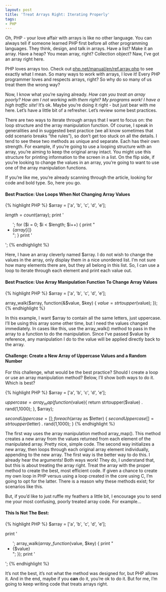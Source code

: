 ```yaml
---
layout: post
title: 'Treat Arrays Right: Iterating Properly'
tags:
- PHP
---
```


Oh, PHP - your love affair with arrays is like no other language.  You can always tell if someone learned PHP first before all other programming languages.  They think, design, and talk in arrays.  Have a list?  Make it an array.  Have a heap?  You mean array, right?  Collection object? Naw, I’ve got an array right here.

PHP loves arrays too.  Check out [php.net/manual/en/ref.array.php](http://php.net/manual/en/ref.array.php) to see exactly what I mean.  So many ways to work with arrays, I love it!  Every PHP programmer loves and respects arrays, right?  So why do so many of us treat them the wrong way?

Now, I know what you’re saying already.  _How can you treat an array poorly?  How am I not working with them right?  My programs work!  I have a high traffic site!_  It’s ok.  Maybe you’re doing it right - but just bear with me here. Let’s have a little bit of a refresher.  Let’s review some best practices.

There are two ways to iterate through arrays that I want to focus on: the loop structure and the array manipulation function.  Of course, I speak in generalities and in suggested best practice (we all know sometimes that odd scenario breaks “the rules”), so don’t get too stuck on all the details.  I tend to see these two methods as unique and separate.  Each has their own strength.  For example, if you’re going to use a looping structure with an array, you’re aiming to keep the original array intact.  You might use this structure for printing information to the screen in a list.  On the flip side, if you’re looking to change the values in an array, you’re going to want to use one of the array manipulation functions.

If you’re like me, you’re already scanning through the article, looking for code and bold type.  So, here you go.



#### Best Practice: Use Loops When Not Changing Array Values

{% highlight PHP %}
$array = ['a', 'b', 'c', 'd', 'e'];

$length = count($array);
print '<ul>';
for ($i = 0; $i < $length; $i++) {
    print "<li>{$array[$i]}</li>";
}
print '</ul>';
{% endhighlight %}    


Here, I have an array cleverly named $array.  I do not wish to change the values in the array, only display them in a nice unordered list.  I’m not sure how many elements there are, but they all belong in this list.  So, I can use a loop to iterate through each element and print each value out.


#### Best Practice: Use Array Manipulation Function To Change Array Values

{% highlight PHP %}
$array = ['a', 'b', 'c', 'd', 'e'];

array_walk($array, function(&$value, $key) {
    $value = strtoupper($value);
});
{% endhighlight %}    


In this example, I want $array to contain all the same letters, just uppercase.  I’ll be using this array some other time, but I need the values changed immediately.  In cases like this, use the array_walk() method to pass in the array to a function to do the manipulation.  Since I’ve passed $value by reference, any manipulation I do to the value will be applied directly back to the array.
	


#### Challenge: Create a New Array of Uppercase Values and a Random Number



For this challenge, what would be the best practice?  Should I create a loop or use an array manipulation method?  Below, I’ll show both ways to do it.  Which is best?

{% highlight PHP %}
$array = ['a', 'b', 'c', 'd', 'e'];

$uppercase = array_map(function($value){
    return strtoupper($value) . rand(1,1000);
}, $array);

$secondUppercase = [];
foreach ($array as $letter) {
    $secondUppercase[] = strtoupper($letter) . rand(1,1000);
}
{% endhighlight %}    



The first way uses the array manipulation method array_map().  This method creates a new array from the values returned from each element of the manipulated array.  Pretty nice, simple code.  The second way initializes a new array, then loops through each original array element individually, appending to the new array.  The first way is the better way to do this.
I already hear the arguments!  Both ways work!  They do, I understand that, but this is about treating the array right.  Treat the array with the proper method to create the best, most efficient code.  If given a chance to create my own loop in PHP versus using a loop created in the core using C, I’m going to opt for the latter.  There is a reason why these methods exist; for scenarios like this.

But, if you’d like to just ruffle my feathers a little bit, I encourage you to send me your most confusing, poorly treated array code.  For example…



#### This Is Not The Best:


{% highlight PHP %}
$array = ['a', 'b', 'c', 'd', 'e'];

print '<ul>';
array_walk($array, function($value, $key) {
    print "<li>{$value}</li>";
});
print '</ul>';
{% endhighlight %}    



It’s not the best, it’s not what the method was designed for, but PHP allows it.  And in the end, maybe if you **can** do it, you’re ok to do it.  But for me, I’m going to keep writing code that treats arrays right.

